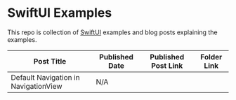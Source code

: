 # SwiftUI Examples

This repo is collection of [SwiftUI](https://developer.apple.com/xcode/swiftui/) examples and blog posts explaining the examples.

| Post Title | Published Date | Published Post Link | Folder Link |
| --- | --- | --- | --- |
| Default Navigation in NavigationView | N/A | 